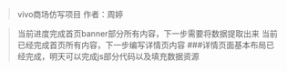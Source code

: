 >vivo商场仿写项目
>作者：周婷

> 当前进度完成首页banner部分所有内容，下一步需要将数据提取出来
> 当前已经完成首页所有内容，下一步编写详情页内容
###详情页面基本布局已经完成，明天可以完成js部分代码以及填充数据资源